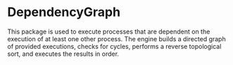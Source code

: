 DependencyGraph
===

This package is used to execute processes that are dependent on the execution of at least one other process. The engine builds a directed graph of provided executions, checks for cycles, performs a reverse topological sort, and executes the results in order.
